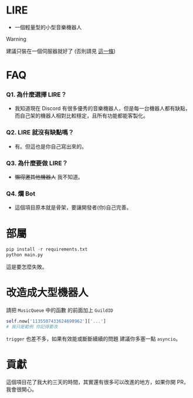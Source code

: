 # LIRE

- 一個輕量型的小型音樂機器人

> [!WARNING]  
> 建議只裝在一個伺服器就好了 (否則請見 [這一條](#改造成大型機器人))

# FAQ

### Q1. 為什麼選擇 LIRE？

- 我知道現在 Discord 有很多優秀的音樂機器人，但是每一台機器人都有缺點，而自己架的機器人相對比較穩定，且所有功能都能客製化。

### Q2. LIRE 就沒有缺點嗎？

- 有。但這也是你自己寫出來的。

### Q3. 為什麼要做 LIRE？

- ~~懶得邀其他機器人~~ 我不知道。

### Q4. 爛 Bot

- 這個項目原本就是骨架，要讓開發者(你)自己完善。

# 部屬

```py
pip install -r requirements.txt
python main.py
```

這是要怎麼失敗。

# 改造成大型機器人

請把 `MusicQueue` 中的函數 的前面加上 `GuildID`

```py
self.now['1135507433624698962']['...']
# 我只是範例 你記得要改
```

`trigger` 也差不多，如果有效能或斷斷續續的問題 建議你多塞一點 `asyncio`。

# 貢獻

這個項目花了我大約三天的時間，其實還有很多可以改進的地方，如果你開 PR，我會很開心。
